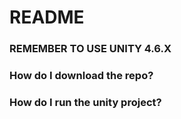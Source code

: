 # README #

### REMEMBER TO USE UNITY 4.6.X ###
### How do I download the repo? ###


### How do I run the unity project? ###
